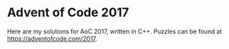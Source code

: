 # Advent of Code 2017

Here are my solutions for AoC 2017, written in C++. Puzzles can be found at https://adventofcode.com/2017.

